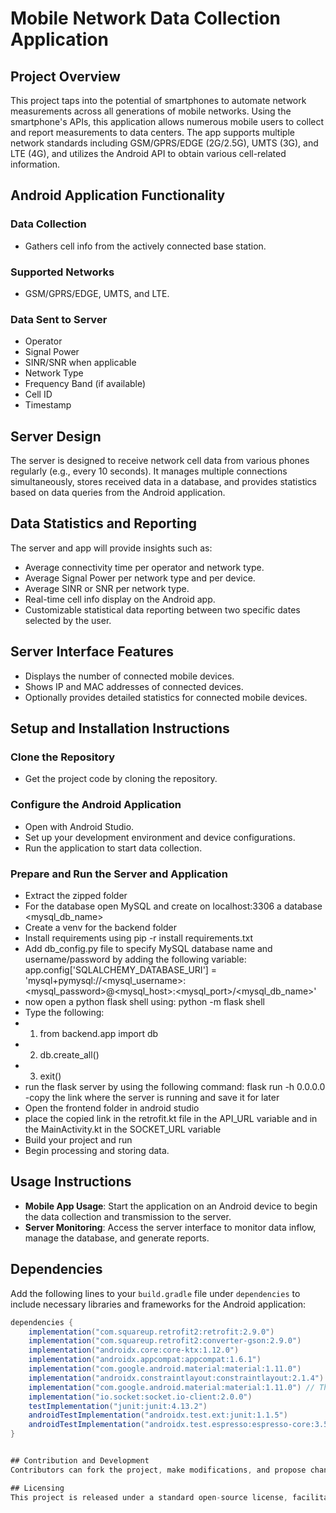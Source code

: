 # Mobile Network Data Collection Application

## Project Overview
This project taps into the potential of smartphones to automate network measurements across all generations of mobile networks. Using the smartphone's APIs, this application allows numerous mobile users to collect and report measurements to data centers. The app supports multiple network standards including GSM/GPRS/EDGE (2G/2.5G), UMTS (3G), and LTE (4G), and utilizes the Android API to obtain various cell-related information.

## Android Application Functionality

### Data Collection
- Gathers cell info from the actively connected base station.

### Supported Networks
- GSM/GPRS/EDGE, UMTS, and LTE.

### Data Sent to Server
- Operator
- Signal Power
- SINR/SNR when applicable
- Network Type
- Frequency Band (if available)
- Cell ID
- Timestamp

## Server Design
The server is designed to receive network cell data from various phones regularly (e.g., every 10 seconds). It manages multiple connections simultaneously, stores received data in a database, and provides statistics based on data queries from the Android application.

## Data Statistics and Reporting
The server and app will provide insights such as:
- Average connectivity time per operator and network type.
- Average Signal Power per network type and per device.
- Average SINR or SNR per network type.
- Real-time cell info display on the Android app.
- Customizable statistical data reporting between two specific dates selected by the user.

## Server Interface Features
- Displays the number of connected mobile devices.
- Shows IP and MAC addresses of connected devices.
- Optionally provides detailed statistics for connected mobile devices.

## Setup and Installation Instructions

### Clone the Repository
- Get the project code by cloning the repository.

### Configure the Android Application
- Open with Android Studio.
- Set up your development environment and device configurations.
- Run the application to start data collection.

### Prepare and Run the Server and Application
- Extract the zipped folder
- For the database open MySQL and create on localhost:3306 a database <mysql_db_name>
- Create a venv for the backend folder
- Install requirements using pip -r install requirements.txt
- Add db_config.py file to specify MySQL database name and username/password by adding the following variable:
app.config['SQLALCHEMY_DATABASE_URI'] = 'mysql+pymysql://<mysql_username>:<mysql_password>@<mysql_host>:<mysql_port>/<mysql_db_name>'
- now open a python flask shell using: python -m flask shell
- Type the following:
- 1) from backend.app import db
- 2) db.create_all()
- 3) exit()
- run the flask server by using the following command: flask run -h 0.0.0.0
-copy the link where the server is running and save it for later
- Open the frontend folder in android studio
- place the copied link in the retrofit.kt file in the API_URL variable and in the MainActivity.kt in the SOCKET_URL variable
- Build your project and run
- Begin processing and storing data.

## Usage Instructions
- **Mobile App Usage**: Start the application on an Android device to begin the data collection and transmission to the server.
- **Server Monitoring**: Access the server interface to monitor data inflow, manage the database, and generate reports.
## Dependencies
Add the following lines to your `build.gradle` file under `dependencies` to include necessary libraries and frameworks for the Android application:

```gradle
dependencies {
    implementation("com.squareup.retrofit2:retrofit:2.9.0")
    implementation("com.squareup.retrofit2:converter-gson:2.9.0")
    implementation("androidx.core:core-ktx:1.12.0")
    implementation("androidx.appcompat:appcompat:1.6.1")
    implementation("com.google.android.material:material:1.11.0")
    implementation("androidx.constraintlayout:constraintlayout:2.1.4")
    implementation("com.google.android.material:material:1.11.0") // This line is duplicated and can be removed
    implementation("io.socket:socket.io-client:2.0.0")
    testImplementation("junit:junit:4.13.2")
    androidTestImplementation("androidx.test.ext:junit:1.1.5")
    androidTestImplementation("androidx.test.espresso:espresso-core:3.5.1")
}


## Contribution and Development
Contributors can fork the project, make modifications, and propose changes through pull requests. Contributions are encouraged to improve the application and server functionalities.

## Licensing
This project is released under a standard open-source license, facilitating free use, modification, and distribution under the defined terms.
